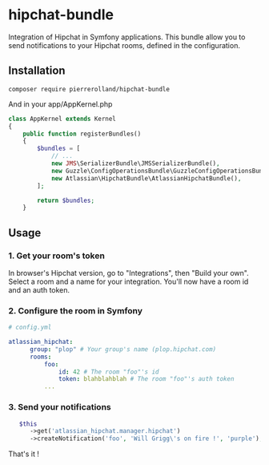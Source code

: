# hipchat-bundle

Integration of Hipchat in Symfony applications. This bundle allow you to send notifications to your Hipchat rooms, defined in the configuration.

## Installation
`composer require pierrerolland/hipchat-bundle`

And in your app/AppKernel.php
```php
class AppKernel extends Kernel
{
    public function registerBundles()
    {
        $bundles = [
            // ...
            new JMS\SerializerBundle\JMSSerializerBundle(),
            new Guzzle\ConfigOperationsBundle\GuzzleConfigOperationsBundle(),
            new Atlassian\HipchatBundle\AtlassianHipchatBundle(),
        ];

        return $bundles;
    }
```

## Usage

### 1. Get your room's token

In browser's Hipchat version, go to "Integrations", then "Build your own". Select a room and a name for your integration. You'll now have a room id and an auth token.

### 2. Configure the room in Symfony

```yaml
# config.yml

atlassian_hipchat:
      group: "plop" # Your group's name (plop.hipchat.com)
      rooms:
          foo:
              id: 42 # The room "foo"'s id
              token: blahblahblah # The room "foo"'s auth token
          ...    
```

### 3. Send your notifications

```php
   $this
      ->get('atlassian_hipchat.manager.hipchat')
      ->createNotification('foo', 'Will Grigg\'s on fire !', 'purple');
```

That's it !
